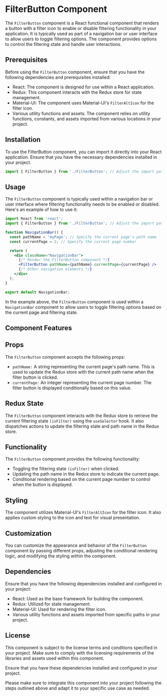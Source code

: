 # FilterButton Component

The `FilterButton` component is a React functional component that renders a button with a filter icon to enable or disable filtering functionality in your application. It is typically used as part of a navigation bar or user interface to allow users to toggle filtering options. The component provides options to control the filtering state and handle user interactions.

## Prerequisites
Before using the `FilterButton` component, ensure that you have the following dependencies and prerequisites installed:

- React: The component is designed for use within a React application.
- Redux: This component interacts with the Redux store for state management.
- Material-UI: The component uses Material-UI's `FilterAltIcon` for the filter icon.
- Various utility functions and assets: The component relies on utility functions, constants, and assets imported from various locations in your project.

## Installation
To use the FilterButton component, you can import it directly into your React application. Ensure that you have the necessary dependencies installed in your project.

```jsx
import { FilterButton } from './FilterButton'; // Adjust the import path as needed

```

## Usage
The `FilterButton` component is typically used within a navigation bar or user interface where filtering functionality needs to be enabled or disabled. Here's an example of how to use it:


```jsx
import React from 'react';
import { FilterButton } from './FilterButton'; // Adjust the import path as needed

function NavigationBar() {
  const pathName = 'myPage'; // Specify the current page's path name
  const currentPage = 2; // Specify the current page number

  return (
    <div className="NavigationBar">
      {/* Render the FilterButton component */}
      <FilterButton pathName={pathName} currentPage={currentPage} />
      {/* Other navigation elements */}
    </div>
  );
}

export default NavigationBar;

```

In the example above, the `FilterButton` component is used within a `NavigationBar` component to allow users to toggle filtering options based on the current page and filtering state.


## Component Features
## Props
The `FilterButton` component accepts the following props:

- `pathName:` A string representing the current page's path name. This is used to update the Redux store with the current path name when the filter button is clicked.
- `currentPage:` An integer representing the current page number. The filter button is displayed conditionally based on this value.

## Redux State
The `FilterButton` component interacts with the Redux store to retrieve the current filtering state `(isFilter)` using the `useSelector` hook.
It also dispatches actions to update the filtering state and path name in the Redux store.

## Functionality
The `FilterButton` component provides the following functionality:

- Toggling the filtering state `(isFilter)` when clicked.
- Updating the path name in the Redux store to indicate the current page.
- Conditional rendering based on the current page number to control when the button is displayed.

## Styling
The component utilizes Material-UI's `FilterAltIcon` for the filter icon. It also applies custom styling to the icon and text for visual presentation.

## Customization
You can customize the appearance and behavior of the `FilterButton` component by passing different props, adjusting the conditional rendering logic, and modifying the styling within the component.

## Dependencies
Ensure that you have the following dependencies installed and configured in your project:

- React: Used as the base framework for building the component.
- Redux: Utilized for state management.
- Material-UI: Used for rendering the filter icon.
- Various utility functions and assets imported from specific paths in your project.

## License
This component is subject to the license terms and conditions specified in your project. Make sure to comply with the licensing requirements of the libraries and assets used within this component.

Ensure that you have these dependencies installed and configured in your project.

Please make sure to integrate this component into your project following the steps outlined above and adapt it to your specific use case as needed.